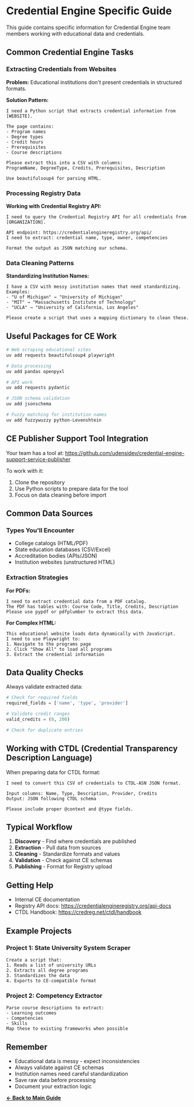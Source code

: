 # Credential Engine Specific Guide

This guide contains specific information for Credential Engine team members working with educational data and credentials.

## Common Credential Engine Tasks

### Extracting Credentials from Websites

**Problem:** Educational institutions don't present credentials in structured formats.

**Solution Pattern:**

```
I need a Python script that extracts credential information from [WEBSITE].

The page contains:
- Program names
- Degree types
- Credit hours
- Prerequisites
- Course descriptions

Please extract this into a CSV with columns: 
ProgramName, DegreeType, Credits, Prerequisites, Description

Use beautifulsoup4 for parsing HTML.
```

### Processing Registry Data

**Working with Credential Registry API:**

```
I need to query the Credential Registry API for all credentials from [ORGANIZATION].

API endpoint: https://credentialengineregistry.org/api/
I need to extract: credential name, type, owner, competencies

Format the output as JSON matching our schema.
```

### Data Cleaning Patterns

**Standardizing Institution Names:**

```
I have a CSV with messy institution names that need standardizing.
Examples:
- "U of Michigan" → "University of Michigan"
- "MIT" → "Massachusetts Institute of Technology"
- "UCLA" → "University of California, Los Angeles"

Please create a script that uses a mapping dictionary to clean these.
```

## Useful Packages for CE Work

```bash
# Web scraping educational sites
uv add requests beautifulsoup4 playwright

# Data processing
uv add pandas openpyxl

# API work
uv add requests pydantic

# JSON schema validation
uv add jsonschema

# Fuzzy matching for institution names
uv add fuzzywuzzy python-Levenshtein
```

## CE Publisher Support Tool Integration

Your team has a tool at: https://github.com/udensidev/credential-engine-support-service-publisher

To work with it:
1. Clone the repository
2. Use Python scripts to prepare data for the tool
3. Focus on data cleaning before import

## Common Data Sources

### Types You'll Encounter

- College catalogs (HTML/PDF)
- State education databases (CSV/Excel)
- Accreditation bodies (APIs/JSON)
- Institution websites (unstructured HTML)

### Extraction Strategies

**For PDFs:**

```
I need to extract credential data from a PDF catalog.
The PDF has tables with: Course Code, Title, Credits, Description
Please use pypdf or pdfplumber to extract this data.
```

**For Complex HTML:**

```
This educational website loads data dynamically with JavaScript.
I need to use Playwright to:
1. Navigate to the programs page
2. Click "Show All" to load all programs
3. Extract the credential information
```

## Data Quality Checks

Always validate extracted data:

```python
# Check for required fields
required_fields = ['name', 'type', 'provider']

# Validate credit ranges
valid_credits = (0, 200)

# Check for duplicate entries
```

## Working with CTDL (Credential Transparency Description Language)

When preparing data for CTDL format:
```
I need to convert this CSV of credentials to CTDL-ASN JSON format.

Input columns: Name, Type, Description, Provider, Credits
Output: JSON following CTDL schema

Please include proper @context and @type fields.
```

## Typical Workflow

1. **Discovery** - Find where credentials are published
2. **Extraction** - Pull data from sources
3. **Cleaning** - Standardize formats and values
4. **Validation** - Check against CE schemas
5. **Publishing** - Format for Registry upload

## Getting Help

- Internal CE documentation
- Registry API docs: https://credentialengineregistry.org/api-docs
- CTDL Handbook: https://credreg.net/ctdl/handbook

## Example Projects

### Project 1: State University System Scraper

```
Create a script that:
1. Reads a list of university URLs
2. Extracts all degree programs
3. Standardizes the data
4. Exports to CE-compatible format
```

### Project 2: Competency Extractor

```
Parse course descriptions to extract:
- Learning outcomes
- Competencies
- Skills
Map these to existing frameworks when possible
```

## Remember

- Educational data is messy - expect inconsistencies
- Always validate against CE schemas
- Institution names need careful standardization
- Save raw data before processing
- Document your extraction logic

**[← Back to Main Guide](README.md)**